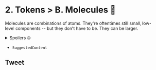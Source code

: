 # 2. Tokens > B. Molecules 🧬

Molecules are combinations of atoms.
They're oftentimes still small, low-level components -- but they don't have to be.
They can be larger.

<details>
<summary>Spoilers 🤐</summary>

- SuggestedContent
- Tweet

</details>

- `SuggestedContent`

## Tweet
